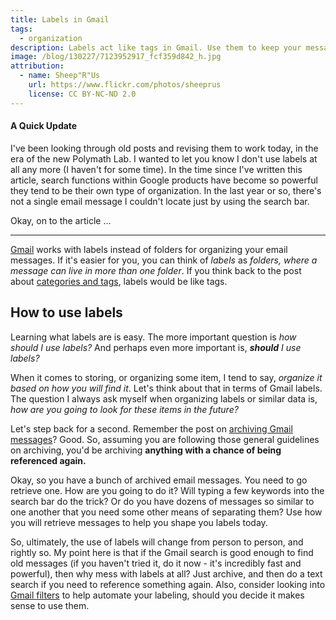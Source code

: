 ```yaml
---
title: Labels in Gmail
tags:
  - organization
description: Labels act like tags in Gmail. Use them to keep your messages organized.
image: /blog/130227/7123952917_fcf359d842_h.jpg
attribution:
  - name: Sheep"R"Us
    url: https://www.flickr.com/photos/sheeprus
    license: CC BY-NC-ND 2.0
---
```


#### A Quick Update

I've been looking through old posts and revising them to work today, in the era of the new Polymath Lab. I wanted to let you know I don't use labels at all any more (I haven't for some time). In the time since I've written this article, search functions within Google products have become so powerful they tend to be their own type of organization. In the last year or so, there's not a single email message I couldn't locate just by using the search bar.

Okay, on to the article ...

---

[Gmail](http://gmail.com) works with labels instead of folders for organizing your email messages. If it's easier for you, you can think of *labels* as *folders, where a message can live in more than one folder*. If you think back to the post about [categories and tags](/blog/categories-and-tags-explained), labels would be like tags.

## How to use labels

Learning what labels are is easy. The more important question is *how should I use labels?* And perhaps even more important is, _**should** I use labels?_

When it comes to storing, or organizing some item, I tend to say, _organize it based on how you will find it_. Let's think about that in terms of Gmail labels. The question I always ask myself when organizing labels or similar data is, _how are you going to look for these items in the future?_

Let's step back for a second. Remember the post on [archiving Gmail messages](/blog/when-should-i-archive-my-gmail-messages)? Good. So, assuming you are following those general guidelines on archiving, you'd be archiving **anything with a chance of being referenced again.**

Okay, so you have a bunch of archived email messages. You need to go retrieve one. How are you going to do it? Will typing a few keywords into the search bar do the trick? Or do you have dozens of messages so similar to one another that you need some other means of separating them? Use how you will retrieve messages to help you shape you labels today.

So, ultimately, the use of labels will change from person to person, and rightly so. My point here is that if the Gmail search is good enough to find old messages (if you haven't tried it, do it now - it's incredibly fast and powerful), then why mess with labels at all? Just archive, and then do a text search if you need to reference something again. Also, consider looking into [Gmail filters](https://support.google.com/mail/answer/6579) to help automate your labeling, should you decide it makes sense to use them.

